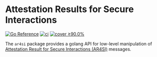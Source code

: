# Attestation Results for Secure Interactions
[![Go Reference](https://pkg.go.dev/badge/github.com/veraison/ar4si.svg)](https://pkg.go.dev/github.com/veraison/ar4si)
[![ci](https://github.com/veraison/ar4si/actions/workflows/ci.yml/badge.svg?branch=main)](https://github.com/veraison/ar4si/actions/workflows/ci.yml)
[![cover ≥90.0%](https://github.com/veraison/ar4si/actions/workflows/ci-go-cover.yml/badge.svg?branch=main)](https://github.com/veraison/ar4si/actions/workflows/ci-go-cover.yml)

The `ar4si` package provides a golang API for low-level manipulation of [Attestation Result for Secure Interactions (AR4SI)](https://datatracker.ietf.org/doc/draft-ietf-rats-ar4si/) messages.
